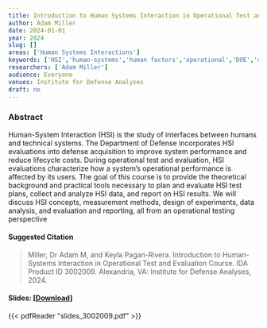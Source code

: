 ```yaml
---
title: Introduction to Human Systems Interaction in Operational Test and Evaluation Course
author: Adam Miller
date: 2024-01-01
year: 2024
slug: []
areas: ['Human Systems Interactions']
keywords: ['HSI','human-systems','human factors','operational','DOE','analysis','suitability','usability','workload','training','trust','situational awareness','survey','behavior','interview','focus group','qualitative','quantitative','mixed-methods','triangulation','validated scale']
researchers: ['Adam Miller']
audience: Everyone
venues: Institute for Defense Analyses
draft: no
---
```




### Abstract
Human-System Interaction (HSI) is the study of interfaces between humans and technical systems. The Department of Defense incorporates HSI evaluations into defense acquisition to improve system performance and reduce lifecycle costs. During operational test and evaluation, HSI evaluations characterize how a system’s operational performance is affected by its users. The goal of this course is to provide the theoretical background and practical tools necessary to plan and evaluate HSI test plans, collect and analyze HSI data, and report on HSI results. We will discuss HSI concepts, measurement methods, design of experiments, data analysis, and evaluation and reporting, all from an operational testing perspective

#### Suggested Citation
> Miller, Dr Adam M, and Keyla Pagan-Rivera. Introduction to Human-Systems Interaction in Operational Test and Evaluation Course. IDA Product ID 3002009. Alexandria, VA: Institute for Defense Analyses, 2024.

#### Slides: [[Download](slides_3002009.pdf)]
{{< pdfReader "slides_3002009.pdf" >}}




